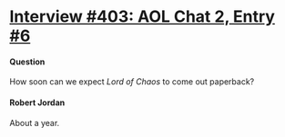 # [Interview #403: AOL Chat 2, Entry #6](https://www.theoryland.com/intvmain.php?i=403#6)

#### Question

How soon can we expect
*Lord of Chaos*
to come out paperback?

#### Robert Jordan

About a year.

